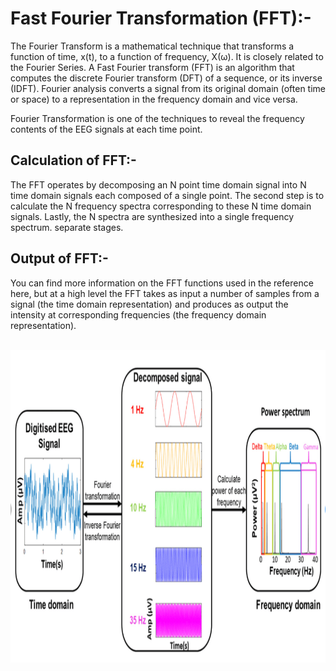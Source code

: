 # Fast Fourier Transformation (FFT):- 

The Fourier Transform is a mathematical technique that transforms a function of time, x(t), to a function of frequency, X(ω). It is closely related to the Fourier Series. A Fast Fourier transform (FFT) is an algorithm that computes the discrete Fourier transform (DFT) of a sequence, or its inverse (IDFT). Fourier analysis converts a signal from its original domain (often time or space) to a representation in the frequency domain and vice versa.

Fourier Transformation is one of the techniques to reveal the frequency contents of the EEG signals at each time point.

## Calculation of FFT:-

The FFT operates by decomposing an N point time domain signal into N time domain signals each composed of a single point. The second step is to calculate the N frequency spectra corresponding to these N time domain signals. Lastly, the N spectra are synthesized into a single frequency spectrum. separate stages.

## Output of FFT:-

You can find more information on the FFT functions used in the reference here, but at a high level the FFT takes as input a number of samples from a signal (the time domain representation) and produces as output the intensity at corresponding frequencies (the frequency domain representation).

<br>
<center>
<img src ="../Assets/frequencytransform.PNG"  width=800 height=500>  
</center>
<br>

